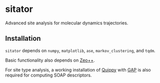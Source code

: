 # sitator

Advanced site analysis for molecular dynamics trajectories.

## Installation

`sitator` depends on `numpy`, `matplotlib`, `ase`, `markov_clustering`, and `tqdm`.

Basic functionality also depends on [Zeo++](http://www.maciejharanczyk.info/Zeopp/examples.html).

For site type analysis, a working installation of [Quippy](https://libatoms.github.io/QUIP/) with [GAP](http://www.libatoms.org/gap/gap_download.html) is also required for computing SOAP descriptors.
